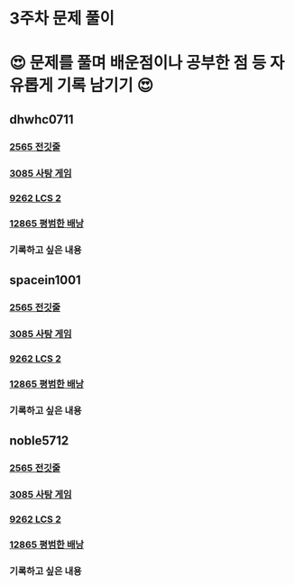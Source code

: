 # 3주차 문제 풀이
# :heart_eyes: 문제를 풀며 배운점이나 공부한 점 등 자유롭게 기록 남기기 :heart_eyes:

## dhwhc0711

### [2565 전깃줄](https://github.com/ProgWon/2020_JNU_Algorithm_Study/blob/main/week3/2565_dhwhc0711.cpp)


### [3085 사탕 게임](https://github.com/ProgWon/2020_JNU_Algorithm_Study/blob/main/week3/3085_dhwhc0711.cpp)


### [9262 LCS 2](https://github.com/ProgWon/2020_JNU_Algorithm_Study/blob/main/week3/9262_dhwhc0711.cpp)

### [12865 평범한 배낭](https://github.com/ProgWon/2020_JNU_Algorithm_Study/blob/main/week3/12865_dhwhc0711.cpp)


### 기록하고 싶은 내용

 
## spacein1001

### [2565 전깃줄](https://github.com/ProgWon/2020_JNU_Algorithm_Study/blob/main/week3/2565_spacein1001.java)


### [3085 사탕 게임](https://github.com/ProgWon/2020_JNU_Algorithm_Study/blob/main/week3/3085_spacein1001.java)


### [9262 LCS 2](https://github.com/ProgWon/2020_JNU_Algorithm_Study/blob/main/week3/9262_spacein1001.java)

### [12865 평범한 배낭](https://github.com/ProgWon/2020_JNU_Algorithm_Study/blob/main/week3/12865_spacein1001.java)

### 기록하고 싶은 내용

## noble5712

### [2565 전깃줄](https://github.com/ProgWon/2020_JNU_Algorithm_Study/blob/main/week3/2565_noble5712.java)


### [3085 사탕 게임](https://github.com/ProgWon/2020_JNU_Algorithm_Study/blob/main/week3/3085_noble5712.java)


### [9262 LCS 2](https://github.com/ProgWon/2020_JNU_Algorithm_Study/blob/main/week3/9262_noble5712.java)

### [12865 평범한 배낭](https://github.com/ProgWon/2020_JNU_Algorithm_Study/blob/main/week3/12865_noble5712.java)


### 기록하고 싶은 내용

